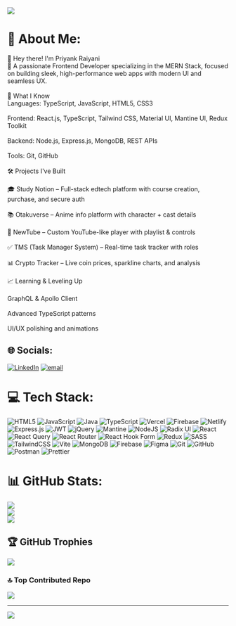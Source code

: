 <img src="https://media1.giphy.com/media/v1.Y2lkPTc5MGI3NjExZmZheDZkYXJkamdqeGxoZjdlemxmNHZhaXpiNjNqN2QwN2V6cXRzeCZlcD12MV9pbnRlcm5hbF9naWZfYnlfaWQmY3Q9Zw/RbDKaczqWovIugyJmW/giphy.gif" />

# 💫 About Me:
👋 Hey there! I'm Priyank Raiyani<br>🚀 A passionate Frontend Developer specializing in the MERN Stack, focused on building sleek, high-performance web apps with modern UI and seamless UX.<br><br>🧠 What I Know<br>Languages: TypeScript, JavaScript, HTML5, CSS3<br><br>Frontend: React.js, TypeScript, Tailwind CSS, Material UI, Mantine UI, Redux Toolkit<br><br>Backend: Node.js, Express.js, MongoDB, REST APIs<br><br>Tools: Git, GitHub<br><br>🛠️ Projects I've Built<br><br>🎓 Study Notion – Full-stack edtech platform with course creation, purchase, and secure auth<br><br>📚 Otakuverse – Anime info platform with character + cast details<br><br>🎥 NewTube – Custom YouTube-like player with playlist & controls<br><br>✅ TMS (Task Manager System) – Real-time task tracker with roles<br><br>📊 Crypto Tracker – Live coin prices, sparkline charts, and analysis<br><br>📈 Learning & Leveling Up<br><br>GraphQL & Apollo Client<br><br>Advanced TypeScript patterns<br><br>UI/UX polishing and animations



## 🌐 Socials:
[![LinkedIn](https://img.shields.io/badge/LinkedIn-%230077B5.svg?logo=linkedin&logoColor=white)](https://linkedin.com/in/www.linkedin.com/in/priyankraiyani) [![email](https://img.shields.io/badge/Email-D14836?logo=gmail&logoColor=white)](mailto:priyankraiyani19@gmail.com) 

# 💻 Tech Stack:
![HTML5](https://img.shields.io/badge/html5-%23E34F26.svg?style=for-the-badge&logo=html5&logoColor=white) ![JavaScript](https://img.shields.io/badge/javascript-%23323330.svg?style=for-the-badge&logo=javascript&logoColor=%23F7DF1E) ![Java](https://img.shields.io/badge/java-%23ED8B00.svg?style=for-the-badge&logo=openjdk&logoColor=white) ![TypeScript](https://img.shields.io/badge/typescript-%23007ACC.svg?style=for-the-badge&logo=typescript&logoColor=white) ![Vercel](https://img.shields.io/badge/vercel-%23000000.svg?style=for-the-badge&logo=vercel&logoColor=white) ![Firebase](https://img.shields.io/badge/firebase-%23039BE5.svg?style=for-the-badge&logo=firebase) ![Netlify](https://img.shields.io/badge/netlify-%23000000.svg?style=for-the-badge&logo=netlify&logoColor=#00C7B7) ![Express.js](https://img.shields.io/badge/express.js-%23404d59.svg?style=for-the-badge&logo=express&logoColor=%2361DAFB) ![JWT](https://img.shields.io/badge/JWT-black?style=for-the-badge&logo=JSON%20web%20tokens) ![jQuery](https://img.shields.io/badge/jquery-%230769AD.svg?style=for-the-badge&logo=jquery&logoColor=white) ![Mantine](https://img.shields.io/badge/Mantine-ffffff?style=for-the-badge&logo=Mantine&logoColor=339af0) ![NodeJS](https://img.shields.io/badge/node.js-6DA55F?style=for-the-badge&logo=node.js&logoColor=white) ![Radix UI](https://img.shields.io/badge/radix%20ui-161618.svg?style=for-the-badge&logo=radix-ui&logoColor=white) ![React](https://img.shields.io/badge/react-%2320232a.svg?style=for-the-badge&logo=react&logoColor=%2361DAFB) ![React Query](https://img.shields.io/badge/-React%20Query-FF4154?style=for-the-badge&logo=react%20query&logoColor=white) ![React Router](https://img.shields.io/badge/React_Router-CA4245?style=for-the-badge&logo=react-router&logoColor=white) ![React Hook Form](https://img.shields.io/badge/React%20Hook%20Form-%23EC5990.svg?style=for-the-badge&logo=reacthookform&logoColor=white) ![Redux](https://img.shields.io/badge/redux-%23593d88.svg?style=for-the-badge&logo=redux&logoColor=white) ![SASS](https://img.shields.io/badge/SASS-hotpink.svg?style=for-the-badge&logo=SASS&logoColor=white) ![TailwindCSS](https://img.shields.io/badge/tailwindcss-%2338B2AC.svg?style=for-the-badge&logo=tailwind-css&logoColor=white) ![Vite](https://img.shields.io/badge/vite-%23646CFF.svg?style=for-the-badge&logo=vite&logoColor=white) ![MongoDB](https://img.shields.io/badge/MongoDB-%234ea94b.svg?style=for-the-badge&logo=mongodb&logoColor=white) ![Firebase](https://img.shields.io/badge/firebase-a08021?style=for-the-badge&logo=firebase&logoColor=ffcd34) ![Figma](https://img.shields.io/badge/figma-%23F24E1E.svg?style=for-the-badge&logo=figma&logoColor=white) ![Git](https://img.shields.io/badge/git-%23F05033.svg?style=for-the-badge&logo=git&logoColor=white) ![GitHub](https://img.shields.io/badge/github-%23121011.svg?style=for-the-badge&logo=github&logoColor=white) ![Postman](https://img.shields.io/badge/Postman-FF6C37?style=for-the-badge&logo=postman&logoColor=white) ![Prettier](https://img.shields.io/badge/prettier-%23F7B93E.svg?style=for-the-badge&logo=prettier&logoColor=black)
# 📊 GitHub Stats:
![](https://github-readme-stats.vercel.app/api?username=priyankRaiyani19&theme=darcula&hide_border=false&include_all_commits=false&count_private=false)<br/>
![](https://nirzak-streak-stats.vercel.app/?user=priyankRaiyani19&theme=darcula&hide_border=false)<br/>
![](https://github-readme-stats.vercel.app/api/top-langs/?username=priyankRaiyani19&theme=darcula&hide_border=false&include_all_commits=false&count_private=false&layout=compact)

## 🏆 GitHub Trophies
![](https://github-profile-trophy.vercel.app/?username=priyankRaiyani19&theme=holi&no-frame=false&no-bg=true&margin-w=4)

### 🔝 Top Contributed Repo
![](https://github-contributor-stats.vercel.app/api?username=priyankRaiyani19&limit=5&theme=dark&combine_all_yearly_contributions=true)

---
[![](https://visitcount.itsvg.in/api?id=priyankRaiyani19&icon=3&color=1)](https://visitcount.itsvg.in)



